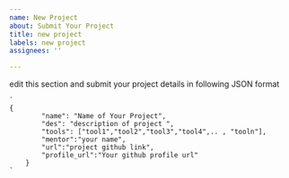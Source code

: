 ```yaml
---
name: New Project
about: Submit Your Project
title: new project
labels: new project
assignees: ''

---
```


edit this section and submit your project details in following JSON format 

```
`
{
        "name": "Name of Your Project",
        "des": "description of project ",
        "tools": ["tool1","tool2","tool3","tool4",.. , "tooln"],
        "mentor":"your name",
        "url":"project github link",
        "profile_url":"Your github profile url"
    }
`
```
